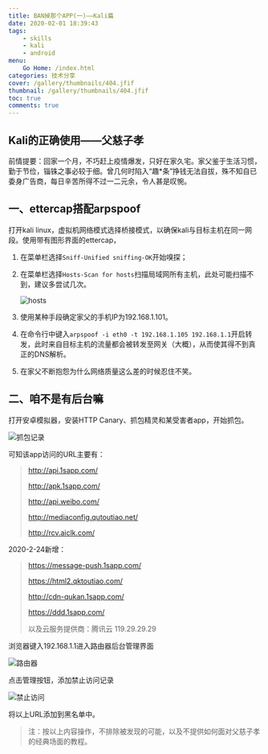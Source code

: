 ```yaml
---
title: BAN掉那个APP(一)——Kali篇
date: 2020-02-01 18:39:43
tags: 
	- skills
	- kali
	- android
menu: 
    Go Home: /index.html
categories: 技术分享
cover: /gallery/thumbnails/404.jfif
thumbnail: /gallery/thumbnails/404.jfif
toc: true
comments: true
---
```


## Kali的正确使用——父慈子孝

前情提要：回家一个月，不巧赶上疫情爆发，只好在家久宅。家父鉴于生活习惯，勤于节俭，锱铢之事必较于细。曾几何时陷入“趣*条”挣钱无法自拔，殊不知自已委身广告商，每日辛苦所得不过一二元余，令人甚是叹惋。

<!--more-->



## 一、ettercap搭配arpspoof

打开kali linux，虚拟机网络模式选择桥接模式，以确保kali与目标主机在同一网段。使用带有图形界面的ettercap，

1. 在菜单栏选择`Sniff-Unified sniffing-OK`开始嗅探；

2. 在菜单栏选择`Hosts-Scan for hosts`扫描局域网所有主机，此处可能扫描不到，建议多尝试几次。

   ![hosts](/gallery/pictures/2020-2-1/1.png)

3. 使用某种手段确定家父的手机IP为192.168.1.101。

4. 在命令行中键入`arpspoof -i eth0 -t 192.168.1.105 192.168.1.1`开启转发，此时来自目标主机的流量都会被转发至网关（大概），从而使其得不到真正的DNS解析。

5. 在家父不断抱怨为什么网络质量这么差的时候忍住不笑。



## 二、咱不是有后台嘛

打开安卓模拟器，安装HTTP Canary、抓包精灵和某受害者app，开始抓包。

![抓包记录](/gallery/pictures/2020-2-1/2.png)

可知该app访问的URL主要有：

> http://api.1sapp.com/
>
> http://apk.1sapp.com/
>
> http://api.weibo.com/
>
> http://mediaconfig.qutoutiao.net/
>
> http://rcv.aiclk.com/

2020-2-24新增：

> https://message-push.1sapp.com/
>
> https://html2.qktoutiao.com/
>
> http://cdn-qukan.1sapp.com/
>
> https://ddd.1sapp.com/
>
> 以及云服务提供商：腾讯云 119.29.29.29

浏览器键入192.168.1.1进入路由器后台管理界面

![路由器](/gallery/pictures/2020-2-1/3.png)

点击管理按钮，添加禁止访问记录

![禁止访问](/gallery/pictures/2020-2-1/4.png)

将以上URL添加到黑名单中。



> 注：按以上内容操作，不排除被发现的可能，以及不提供如何面对父慈子孝的经典场面的教程。

